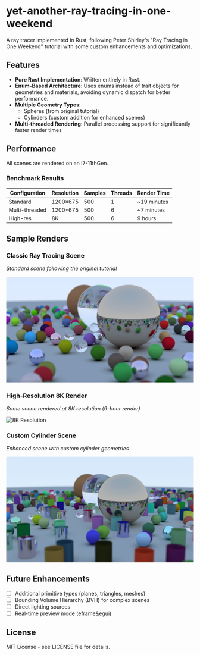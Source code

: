 # yet-another-ray-tracing-in-one-weekend
A ray tracer implemented in Rust, following Peter Shirley's "Ray Tracing in One Weekend" tutorial with some custom enhancements and optimizations.

## Features

- **Pure Rust Implementation**: Written entirely in Rust.
- **Enum-Based Architecture**: Uses enums instead of trait objects for geometries and materials, avoiding dynamic dispatch for better performance.
- **Multiple Geometry Types**: 
  - Spheres (from original tutorial)
  - Cylinders (custom addition for enhanced scenes)
- **Multi-threaded Rendering**: Parallel processing support for significantly faster render times

## Performance
All scenes are rendered on an i7-11thGen.
### Benchmark Results

| Configuration | Resolution | Samples | Threads | Render Time |
|---------------|------------|---------|---------|-------------|
| Standard      | 1200×675   | 500     | 1       | ~19 minutes |
| Multi-threaded| 1200×675   | 500     | 6       | ~7 minutes  |
| High-res      | 8K         | 500     | 6       | 9 hours     |

## Sample Renders

### Classic Ray Tracing Scene
*Standard scene following the original tutorial*

![Classic Scene](images/image_std.png)

### High-Resolution 8K Render
*Same scene rendered at 8K resolution (9-hour render)*

![8K Resolution](images/image_8k.png)

### Custom Cylinder Scene
*Enhanced scene with custom cylinder geometries*

![Cylinder Scene](images/image_with_cylinders.png)

## Future Enhancements

- [ ] Additional primitive types (planes, triangles, meshes)
- [ ] Bounding Volume Hierarchy (BVH) for complex scenes
- [ ] Direct lighting sources
- [ ] Real-time preview mode (eframe&egui)

## License
MIT License - see LICENSE file for details.